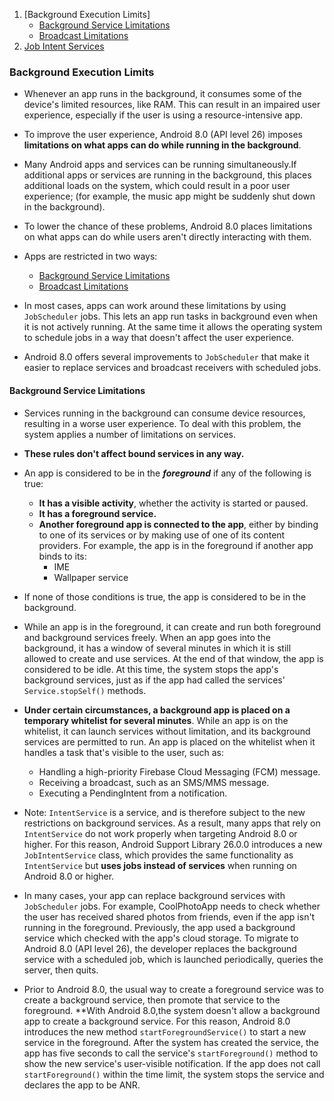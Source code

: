 
1. [Background Execution Limits]
    * [Background Service Limitations](#background-service-limitations)
    * [Broadcast Limitations](#broadcast-limitations)
2. [Job Intent Services](#job-intent-services)

### Background Execution Limits
* Whenever an app runs in the background, it consumes some of the device's limited resources, like RAM. This can result in an impaired user experience, especially if the user is using a resource-intensive app. 

* To improve the user experience, Android 8.0 (API level 26) imposes **limitations on what apps can do while running in the background**. 

* Many Android apps and services can be running simultaneously.If additional apps or services are running in the background, this places additional loads on the system, which could result in a poor user experience; (for example, the music app might be suddenly shut down in the background).

* To lower the chance of these problems, Android 8.0 places limitations on what apps can do while users aren't directly interacting with them. 

* Apps are restricted in two ways:
  * [Background Service Limitations](#background-service-limitations)
  * [Broadcast Limitations](#broadcast-limitations)

* In most cases, apps can work around these limitations by using ```JobScheduler``` jobs. This lets an app run tasks in background even when  it is not actively running. At the same time it allows the operating system to schedule jobs in a way
that doesn't affect the user experience. 

* Android 8.0 offers several improvements to ```JobScheduler``` that make it easier to replace services and broadcast receivers with scheduled jobs. 

#### Background Service Limitations

* Services running in the background can consume device resources, resulting in a worse user experience. To deal with this problem, the system applies a number of limitations on services.

* **These rules don't affect bound services in any way.** 

* An app is considered to be in the ***foreground*** if any of the following is true:
    * **It has a visible activity**, whether the activity is started or paused.
    * **It has a foreground service.**
    * **Another foreground app is connected to the app**, either by binding to one of its services or by making use of one of its content providers. For example, the app is in the foreground if another app binds to its:
       * IME
       * Wallpaper service
* If none of those conditions is true, the app is considered to be in the background.
      
* While an app is in the foreground, it can create and run both foreground and background services freely. When an app goes into the background, it has a window of several minutes in which it is still allowed to create and use services. At the end of that window, the app is considered to be idle. At this time, the system stops the app's background services, just as if the app had called the services' ```Service.stopSelf()``` methods.

* **Under certain circumstances, a background app is placed on a temporary whitelist for several minutes**. While an app is on the whitelist, it can launch services without limitation, and its background services are permitted to run. An app is placed on the whitelist when it handles a task that's visible to the user, such as:
  * Handling a high-priority Firebase Cloud Messaging (FCM) message.
  * Receiving a broadcast, such as an SMS/MMS message.
  * Executing a PendingIntent from a notification.
 
* Note: ```IntentService``` is a service, and is therefore subject to the new restrictions on background services. As a result, many apps that rely on ```IntentService``` do not work properly when targeting Android 8.0 or higher. For this reason, Android Support Library 26.0.0 introduces a new ```JobIntentService``` class, which provides the same functionality as ```IntentService``` but **uses jobs instead of services** when running on Android 8.0 or higher.


* In many cases, your app can replace background services with ```JobScheduler``` jobs. For example, CoolPhotoApp needs to check whether the user has received shared photos from friends, even if the app isn't running in the foreground. Previously, the app used a background service which checked with the app's cloud storage. To migrate to Android 8.0 (API level 26), the developer replaces the background service with a scheduled job, which is launched periodically, queries the server, then quits.

* Prior to Android 8.0, the usual way to create a foreground service was to create a background service, then promote that service to the foreground. **With Android 8.0,the system doesn't allow a background app to create a background service. For this reason, Android 8.0 introduces the new method ```startForegroundService()``` to start a new service in the foreground. After the system has created the service, the app has five seconds to call the service's ```startForeground()``` method to show the new service's user-visible notification. If the app does not call ```startForeground()``` within the time limit, the system stops the service and declares the app to be ANR.


